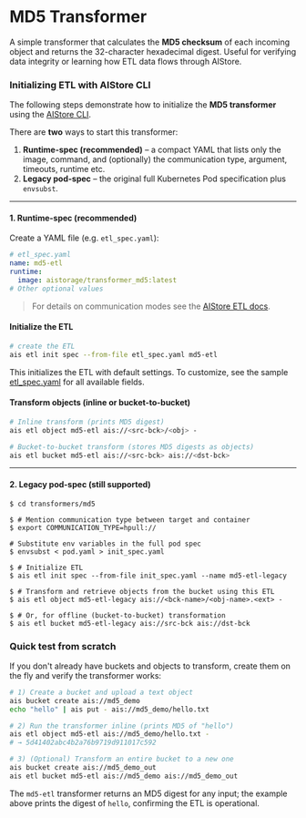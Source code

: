 # MD5 Transformer

A simple transformer that calculates the **MD5 checksum** of each incoming object and returns the 32-character hexadecimal digest. Useful for verifying data integrity or learning how ETL data flows through AIStore.

### Initializing ETL with AIStore CLI

The following steps demonstrate how to initialize the **MD5 transformer** using the [AIStore CLI](https://github.com/NVIDIA/aistore/blob/main/docs/cli.md).

There are **two** ways to start this transformer:

1. **Runtime-spec (recommended)** – a compact YAML that lists only the image, command, and (optionally) the communication type, argument, timeouts, runtime etc.
2. **Legacy pod-spec** – the original full Kubernetes Pod specification plus `envsubst`.

---

#### 1. Runtime-spec (recommended)

Create a YAML file (e.g. `etl_spec.yaml`):

```yaml
# etl_spec.yaml
name: md5-etl
runtime:
  image: aistorage/transformer_md5:latest
# Other optional values
```
> For details on communication modes see the [AIStore ETL docs](https://github.com/NVIDIA/aistore/blob/main/docs/etl.md#communication-mechanisms).

#### Initialize the ETL

```bash
# create the ETL
ais etl init spec --from-file etl_spec.yaml md5-etl
```

This initializes the ETL with default settings. To customize, see the sample [etl_spec.yaml](Dockerfile) for all available fields.

#### Transform objects (inline or bucket-to-bucket)

```bash
# Inline transform (prints MD5 digest)
ais etl object md5-etl ais://<src-bck>/<obj> -

# Bucket-to-bucket transform (stores MD5 digests as objects)
ais etl bucket md5-etl ais://<src-bck> ais://<dst-bck>
```

---

#### 2. Legacy pod-spec (still supported)

```!bash
$ cd transformers/md5

$ # Mention communication type between target and container
$ export COMMUNICATION_TYPE=hpull://

# Substitute env variables in the full pod spec
$ envsubst < pod.yaml > init_spec.yaml

$ # Initialize ETL
$ ais etl init spec --from-file init_spec.yaml --name md5-etl-legacy

$ # Transform and retrieve objects from the bucket using this ETL
$ ais etl object md5-etl-legacy ais://<bck-name>/<obj-name>.<ext> -

$ # Or, for offline (bucket-to-bucket) transformation
$ ais etl bucket md5-etl-legacy ais://src-bck ais://dst-bck 
```

### Quick test from scratch

If you don't already have buckets and objects to transform, create them on the fly and verify the transformer works:

```bash
# 1) Create a bucket and upload a text object
ais bucket create ais://md5_demo
echo "hello" | ais put - ais://md5_demo/hello.txt

# 2) Run the transformer inline (prints MD5 of "hello")
ais etl object md5-etl ais://md5_demo/hello.txt -
# → 5d41402abc4b2a76b9719d911017c592

# 3) (Optional) Transform an entire bucket to a new one
ais bucket create ais://md5_demo_out
ais etl bucket md5-etl ais://md5_demo ais://md5_demo_out
```

The `md5-etl` transformer returns an MD5 digest for any input; the example above prints the digest of `hello`, confirming the ETL is operational. 